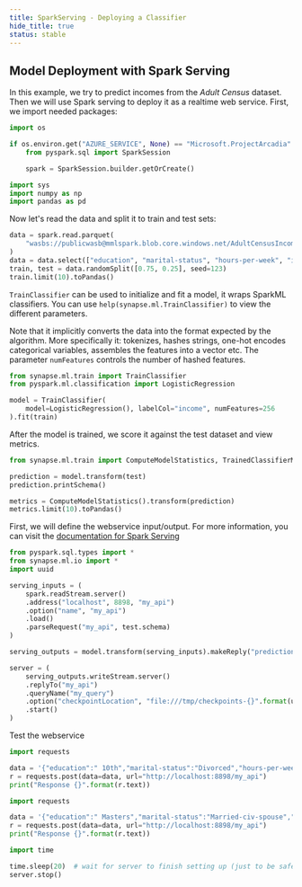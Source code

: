 ```yaml
---
title: SparkServing - Deploying a Classifier
hide_title: true
status: stable
---
```

## Model Deployment with Spark Serving 
In this example, we try to predict incomes from the *Adult Census* dataset. Then we will use Spark serving to deploy it as a realtime web service. 
First, we import needed packages:


```python
import os

if os.environ.get("AZURE_SERVICE", None) == "Microsoft.ProjectArcadia":
    from pyspark.sql import SparkSession

    spark = SparkSession.builder.getOrCreate()
```


```python
import sys
import numpy as np
import pandas as pd
```

Now let's read the data and split it to train and test sets:


```python
data = spark.read.parquet(
    "wasbs://publicwasb@mmlspark.blob.core.windows.net/AdultCensusIncome.parquet"
)
data = data.select(["education", "marital-status", "hours-per-week", "income"])
train, test = data.randomSplit([0.75, 0.25], seed=123)
train.limit(10).toPandas()
```

`TrainClassifier` can be used to initialize and fit a model, it wraps SparkML classifiers.
You can use `help(synapse.ml.TrainClassifier)` to view the different parameters.

Note that it implicitly converts the data into the format expected by the algorithm. More specifically it:
 tokenizes, hashes strings, one-hot encodes categorical variables, assembles the features into a vector
etc.  The parameter `numFeatures` controls the number of hashed features.


```python
from synapse.ml.train import TrainClassifier
from pyspark.ml.classification import LogisticRegression

model = TrainClassifier(
    model=LogisticRegression(), labelCol="income", numFeatures=256
).fit(train)
```

After the model is trained, we score it against the test dataset and view metrics.


```python
from synapse.ml.train import ComputeModelStatistics, TrainedClassifierModel

prediction = model.transform(test)
prediction.printSchema()
```


```python
metrics = ComputeModelStatistics().transform(prediction)
metrics.limit(10).toPandas()
```

First, we will define the webservice input/output.
For more information, you can visit the [documentation for Spark Serving](https://github.com/Microsoft/SynapseML/blob/master/docs/mmlspark-serving.md)


```python
from pyspark.sql.types import *
from synapse.ml.io import *
import uuid

serving_inputs = (
    spark.readStream.server()
    .address("localhost", 8898, "my_api")
    .option("name", "my_api")
    .load()
    .parseRequest("my_api", test.schema)
)

serving_outputs = model.transform(serving_inputs).makeReply("prediction")

server = (
    serving_outputs.writeStream.server()
    .replyTo("my_api")
    .queryName("my_query")
    .option("checkpointLocation", "file:///tmp/checkpoints-{}".format(uuid.uuid1()))
    .start()
)
```

Test the webservice


```python
import requests

data = '{"education":" 10th","marital-status":"Divorced","hours-per-week":40.0}'
r = requests.post(data=data, url="http://localhost:8898/my_api")
print("Response {}".format(r.text))
```


```python
import requests

data = '{"education":" Masters","marital-status":"Married-civ-spouse","hours-per-week":40.0}'
r = requests.post(data=data, url="http://localhost:8898/my_api")
print("Response {}".format(r.text))
```


```python
import time

time.sleep(20)  # wait for server to finish setting up (just to be safe)
server.stop()
```


```python

```
